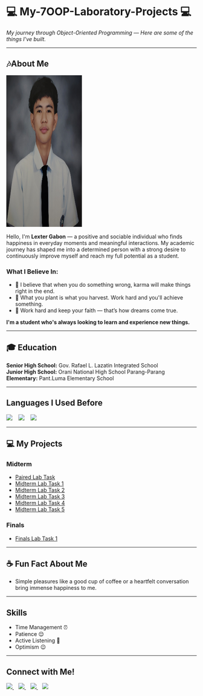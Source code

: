 # 💻 My-7OOP-Laboratory-Projects 💻
<p><i>My journey through Object-Oriented Programming — Here are some of the things I've built.</i></p>

---
  
## 🎶About Me
<img src= "https://github.com/Lexter-Gbn/My-7OOP-Laboratory-Projects/blob/6cadfac21cab741ede476b710374ec4e309f2bb8/IMG6262627_25-08-28_22-04-16-270.jpg?" width="200" height="400" />

<p>
Hello, I'm <b>Lexter Gabon</b> — a positive and sociable individual who finds happiness in everyday moments and meaningful interactions.  
My academic journey has shaped me into a determined person with a strong desire to continuously improve myself and reach my full potential as a student.
</p>

### What I Believe In:
- 🌱 I believe that when you do something wrong, karma will make things right in the end.  
- 💪 What you plant is what you harvest. Work hard and you'll achieve something.  
- 🌌 Work hard and keep your faith — that’s how dreams come true.

<p><b>I'm a student who's always looking to learn and experience new things.</b></p>


---

## 🎓 Education
**Senior High School:** Gov. Rafael L. Lazatin Integrated School  
**Junior High School:** Orani National High School Parang-Parang  
**Elementary:** Pant.Luma Elementary School  


---

## Languages I Used Before

<img src="https://img.shields.io/badge/C-%2300599C.svg?style=for-the-badge&logo=c&logoColor=white" height="50"/>
&nbsp;&nbsp;
<img src="https://img.shields.io/badge/Java-ED8B00?style=for-the-badge&logo=openjdk&logoColor=white" height="50"/>
&nbsp;&nbsp;
<img src="https://img.shields.io/badge/MySQL-%2300f.svg?style=for-the-badge&logo=mysql&logoColor=white" height="50"/> 


---

## 💻 My Projects

### Midterm
- [Paired Lab Task](https://github.com/Lexter-Gbn/My-7OOP-Laboratory-Projects/blob/d33c3b3a77f9ad1a06368c55433102bb35d2718f/7OOP.Gatil%2CGabon.pdf)  
- [Midterm Lab Task 1](https://github.com/Lexter-Gbn/My-7OOP-Laboratory-Projects/blob/bba8dfcebead0cf8978b0ffa546eb0bece176161/GG_OOPLABTASK1MIDTERm.pdf)  
- [Midterm Lab Task 2](https://github.com/Lexter-Gbn/My-7OOP-Laboratory-Projects/blob/f60326f453a91530d6a777ee7ec8007cd8a2e72f/GLexter.pdf)  
- [Midterm Lab Task 3](https://github.com/Lexter-Gbn/My-7OOP-Laboratory-Projects/blob/529b4a73f060bcb217c8227ab08b5effeec2a0b7/Untitled%20document-2.pdf)  
- [Midterm Lab Task 4](https://github.com/Lexter-Gbn/My-7OOP-Laboratory-Projects/blob/3d4671a6f9d8adc411f3e0bbf83d570d6d87090f/GabonLexter.pdf)  
- [Midterm Lab Task 5](https://github.com/Lexter-Gbn/My-7OOP-Laboratory-Projects/blob/0319740b8dd978f778f95ea7ec4e60e7287acbe6/gabonlexter.pdf)

### Finals
- [Finals Lab Task 1](https://github.com/Lexter-Gbn/My-7OOP-Laboratory-Projects/blob/46708e92dd680888952dd9a4bf6ef97756a3832b/gabonlexterc.pdf)


---

## ☕ Fun Fact About Me
- Simple pleasures like a good cup of coffee or a heartfelt conversation bring immense happiness to me.


---

## Skills
- Time Management ⏰  
- Patience 😌  
- Active Listening 💛  
- Optimism 😉  


---

## Connect with Me!

<a href="mailto:lgabon24-1509@cca.edu.ph" target="_blank">
<img src="https://img.shields.io/badge/Email-D14836?style=for-the-badge&logo=gmail&logoColor=white" height="40"/>
</a>
&nbsp;&nbsp;

<a href="//www.facebook.com/Gbnlxtr" target="_blank">
<img src="https://img.shields.io/badge/Facebook-1877F2?style=for-the-badge&logo=facebook&logoColor=white" height="40"/>
</a>
&nbsp;&nbsp;

<a href="//www.instagram.com/gbnlxtrrr" target="_blank">
<img src="https://img.shields.io/badge/Instagram-E4405F?style=for-the-badge&logo=instagram&logoColor=white" height="40"/>
</a>
&nbsp;&nbsp;

<a href="//www.tiktok.com/@slrrrrtsss" target="_blank">
<img src="https://img.shields.io/badge/TikTok-000000?style=for-the-badge&logo=tiktok&logoColor=white" height="40"/>
</a>

